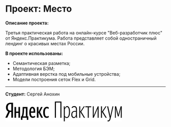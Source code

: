 # Проект: Место

**Описание проекта:**

Третья практическая работа на онлайн-курсе "Веб-разработчик плюс" от Яндекс.Практикума. Работа представляет собой одностраничный лендинг о красивых местах России. 

**В проекте использованы:**

- Семантическая разметка;
- Методология БЭМ;
- Адаптивная верстка под мобильные устройства;
- Модели построения сеток Flex и Grid.

---

**Студент:** Сергей Анохин

![Логотип Яндекса](./images/yandex-logo.svg)